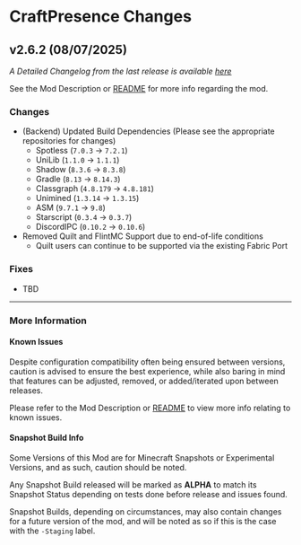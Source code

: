 # CraftPresence Changes

## v2.6.2 (08/07/2025)

_A Detailed Changelog from the last release is
available [here](https://gitlab.com/CDAGaming/CraftPresence/-/compare/release%2Fv2.6.1...release%2Fv2.6.2)_

See the Mod Description or [README](https://gitlab.com/CDAGaming/CraftPresence) for more info regarding the mod.

### Changes

* (Backend) Updated Build Dependencies (Please see the appropriate repositories for changes)
    * Spotless (`7.0.3` -> `7.2.1`)
    * UniLib (`1.1.0` -> `1.1.1`)
    * Shadow (`8.3.6` -> `8.3.8`)
    * Gradle (`8.13` -> `8.14.3`)
    * Classgraph (`4.8.179` -> `4.8.181`)
    * Unimined (`1.3.14` -> `1.3.15`)
    * ASM (`9.7.1` -> `9.8`)
    * Starscript (`0.3.4` -> `0.3.7`)
    * DiscordIPC (`0.10.2` -> `0.10.6`)
* Removed Quilt and FlintMC Support due to end-of-life conditions
    * Quilt users can continue to be supported via the existing Fabric Port

### Fixes

* TBD

___

### More Information

#### Known Issues

Despite configuration compatibility often being ensured between versions,
caution is advised to ensure the best experience, while also baring in mind that features can be adjusted, removed, or
added/iterated upon between releases.

Please refer to the Mod Description or [README](https://gitlab.com/CDAGaming/CraftPresence) to view more info relating
to known issues.

#### Snapshot Build Info

Some Versions of this Mod are for Minecraft Snapshots or Experimental Versions, and as such, caution should be noted.

Any Snapshot Build released will be marked as **ALPHA** to match its Snapshot Status depending on tests done before
release
and issues found.

Snapshot Builds, depending on circumstances, may also contain changes for a future version of the mod, and will be noted
as so if this is the case with the `-Staging` label.
